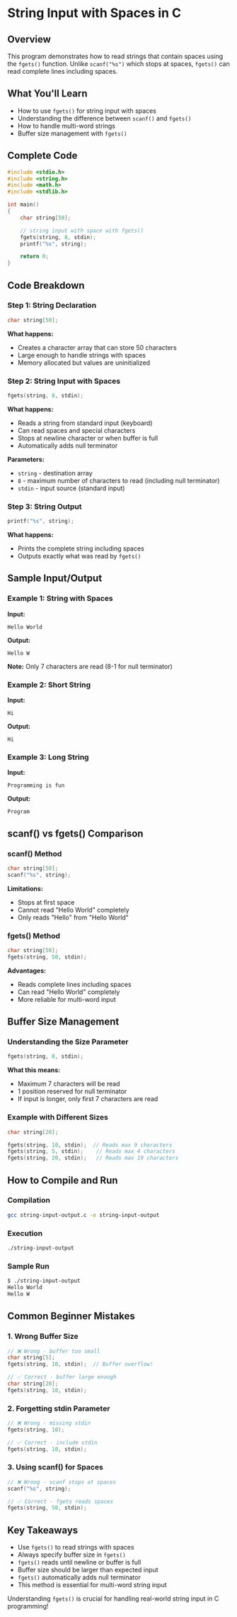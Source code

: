 # String Input with Spaces in C

## Overview

This program demonstrates how to read strings that contain spaces using the `fgets()` function. Unlike `scanf("%s")` which stops at spaces, `fgets()` can read complete lines including spaces.

## What You'll Learn

- How to use `fgets()` for string input with spaces
- Understanding the difference between `scanf()` and `fgets()`
- How to handle multi-word strings
- Buffer size management with `fgets()`

## Complete Code

```c
#include <stdio.h>
#include <string.h>
#include <math.h>
#include <stdlib.h>

int main()
{
    char string[50];

    // string input with space with fgets()
    fgets(string, 8, stdin);
    printf("%s", string);

    return 0;
}
```

## Code Breakdown

### Step 1: String Declaration

```c
char string[50];
```

**What happens:**
- Creates a character array that can store 50 characters
- Large enough to handle strings with spaces
- Memory allocated but values are uninitialized

### Step 2: String Input with Spaces

```c
fgets(string, 8, stdin);
```

**What happens:**
- Reads a string from standard input (keyboard)
- Can read spaces and special characters
- Stops at newline character or when buffer is full
- Automatically adds null terminator

**Parameters:**
- `string` - destination array
- `8` - maximum number of characters to read (including null terminator)
- `stdin` - input source (standard input)

### Step 3: String Output

```c
printf("%s", string);
```

**What happens:**
- Prints the complete string including spaces
- Outputs exactly what was read by `fgets()`

## Sample Input/Output

### Example 1: String with Spaces

**Input:**
```
Hello World
```

**Output:**
```
Hello W
```

**Note:** Only 7 characters are read (8-1 for null terminator)

### Example 2: Short String

**Input:**
```
Hi
```

**Output:**
```
Hi
```

### Example 3: Long String

**Input:**
```
Programming is fun
```

**Output:**
```
Program
```

## scanf() vs fgets() Comparison

### scanf() Method

```c
char string[50];
scanf("%s", string);
```

**Limitations:**
- Stops at first space
- Cannot read "Hello World" completely
- Only reads "Hello" from "Hello World"

### fgets() Method

```c
char string[50];
fgets(string, 50, stdin);
```

**Advantages:**
- Reads complete lines including spaces
- Can read "Hello World" completely
- More reliable for multi-word input

## Buffer Size Management

### Understanding the Size Parameter

```c
fgets(string, 8, stdin);
```

**What this means:**
- Maximum 7 characters will be read
- 1 position reserved for null terminator
- If input is longer, only first 7 characters are read

### Example with Different Sizes

```c
char string[20];

fgets(string, 10, stdin);  // Reads max 9 characters
fgets(string, 5, stdin);    // Reads max 4 characters
fgets(string, 20, stdin);   // Reads max 19 characters
```

## How to Compile and Run

### Compilation

```bash
gcc string-input-output.c -o string-input-output
```

### Execution

```bash
./string-input-output
```

### Sample Run

```bash
$ ./string-input-output
Hello World
Hello W
```

## Common Beginner Mistakes

### 1. Wrong Buffer Size

```c
// ❌ Wrong - buffer too small
char string[5];
fgets(string, 10, stdin);  // Buffer overflow!

// ✅ Correct - buffer large enough
char string[20];
fgets(string, 10, stdin);
```

### 2. Forgetting stdin Parameter

```c
// ❌ Wrong - missing stdin
fgets(string, 10);

// ✅ Correct - include stdin
fgets(string, 10, stdin);
```

### 3. Using scanf() for Spaces

```c
// ❌ Wrong - scanf stops at spaces
scanf("%s", string);

// ✅ Correct - fgets reads spaces
fgets(string, 50, stdin);
```

## Key Takeaways

- Use `fgets()` to read strings with spaces
- Always specify buffer size in `fgets()`
- `fgets()` reads until newline or buffer is full
- Buffer size should be larger than expected input
- `fgets()` automatically adds null terminator
- This method is essential for multi-word string input

Understanding `fgets()` is crucial for handling real-world string input in C programming!

